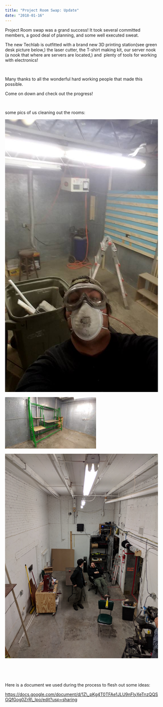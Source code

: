 ```yaml
---
title: "Project Room Swap: Update"
date: "2018-01-16"
---
```


Project Room swap was a grand success! It took several committed members, a good deal of planning, and some well executed sweat.

The new Techlab is outfitted with a brand new 3D printing station(see green desk picture below,) the laser cutter, the T-shirt making kit, our server nook (a nook that where are servers are located,) and  plenty of tools for working with electronics!

 

Many thanks to all the wonderful hard working people that made this possible.

Come on down and check out the progress!

 

some pics of us cleaning out the rooms:

[![](images/cleaning-out-the-woodshop.jpg)](https://www.hackrva.org/wp-content/uploads/2018/01/cleaning-out-the-woodshop.jpg)

 [![](images/20180107_133836-300x169.jpg)](https://www.hackrva.org/wp-content/uploads/2018/01/20180107_133836.jpg) 

[![](images/IMG_20180106_020145.jpg)](https://www.hackrva.org/wp-content/uploads/2018/06/IMG_20180106_020145.jpg)

 

 

Here is a document we used during the process to flesh out some ideas:

https://docs.google.com/document/d/1Z\_pKg4T0TFAe1JLU9nFlyXeTnzQQSGQfGog0ZrR\_Ipo/edit?usp=sharing
